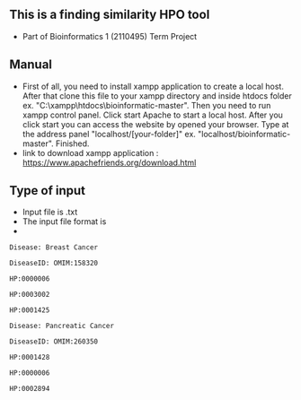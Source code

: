 ## This is a finding similarity HPO tool
- Part of Bioinformatics 1 (2110495) Term Project
## Manual
- First of all, you need to install xampp application to create a local host. After that clone this file to your xampp directory and inside htdocs folder ex. "C:\xampp\htdocs\bioinformatic-master". Then you need to run xampp control panel. Click start Apache to start a local host. After you click start you can access the website by opened your browser. Type at the address panel "localhost/[your-folder]" ex. "localhost/bioinformatic-master". Finished.
- link to download xampp application : https://www.apachefriends.org/download.html
## Type of input
- Input file is .txt
- The input file format is 
-

    Disease: Breast Cancer

    DiseaseID: OMIM:158320
    
    HP:0000006
    
    HP:0003002
    
    HP:0001425
 
    Disease: Pancreatic Cancer
    
    DiseaseID: OMIM:260350
    
    HP:0001428
    
    HP:0000006
    
    HP:0002894

